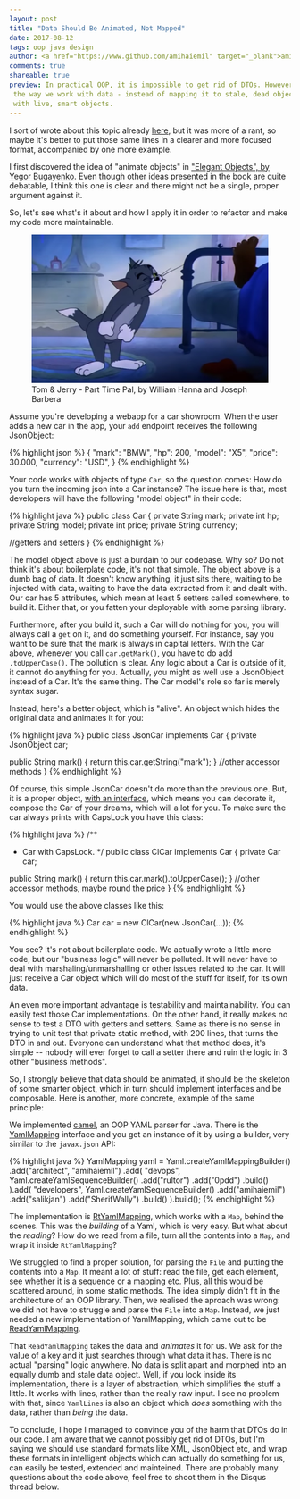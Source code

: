 ```yaml
---
layout: post
title: "Data Should Be Animated, Not Mapped"
date: 2017-08-12
tags: oop java design
author: <a href="https://www.github.com/amihaiemil" target="_blank">amihaiemil</a>
comments: true
shareable: true
preview: In practical OOP, it is impossible to get rid of DTOs. However, we can improve
 the way we work with data - instead of mapping it to stale, dead object, we should animate it
 with live, smart objects.
---
```


I sort of wrote about this topic already [here](http://www.amihaiemil.com/2017/07/04/yasson-yet-another-POJO-parser.html),
but it was more of a rant, so maybe it's better to put those same lines in a clearer and more focused format, accompanied by one more example.

I first discovered the idea of "animate objects" in ["Elegant Objects", by Yegor Bugayenko](https://www.amazon.com/Elegant-Objects-1-Yegor-Bugayenko/dp/1519166915).
Even though other ideas presented in the book are quite debatable, I think this one is clear and there might not be a single, proper argument against it.

So, let's see what's it about and how I apply it in order to refactor and make my code more maintainable.

<figure class="articleimg">
 <img src="/images/part_time_pal.PNG" alt="Part Time Pal">
 <figcaption>
 Tom & Jerry - Part Time Pal, by  William Hanna and Joseph Barbera
 </figcaption>
</figure>

Assume you're developing a webapp for a car showroom. When the user adds a new car in the app, your ``add`` endpoint receives
the following JsonObject:

{% highlight json %}
{
  "mark": "BMW",
  "hp": 200,
  "model": "X5",
  "price": 30.000,
  "currency": "USD",
}
{% endhighlight %}

Your code works with objects of type ``Car``, so the question comes: How do you turn the incoming json into a Car instance?
The issue here is that, most developers will have the following "model object" in their code:

{% highlight java %}
public class Car {
  private String mark;
  private int hp;
  private String model;
  private int price;
  private String currency;

  //getters and setters
}
{% endhighlight %}

The model object above is just a burdain to our codebase. Why so? Do not think it's about boilerplate code, it's not that simple. The object above is a dumb bag of data.
It doesn't know anything, it just sits there, waiting to be injected with data, waiting to have the data extracted from it and dealt with. Our car has 5 attributes, which mean
at least 5 setters called somewhere, to build it. Either that, or you fatten your deployable with some parsing library.

Furthermore, after you build it, such a Car will do nothing for you, you will always call a ``get`` on it, and do something yourself.
For instance, say you want to be sure that the mark is always in capital letters. With the Car above, whenever you call ``car.getMark()``, you have to do add ``.toUpperCase()``. The pollution is clear. Any logic about a Car is outside of it, it cannot do anything for you. Actually, you might as well use a JsonObject instead of a Car. It's the same thing. The Car model's role so far is merely syntax sugar.

Instead, here's a better object, which is "alive". An object which hides the original data and animates it for you:

{% highlight java %}
public class JsonCar implements Car {
  private JsonObject car;

  public String mark() {
    return this.car.getString("mark");
  }
  //other accessor methods
}
{% endhighlight %}

Of course, this simple JsonCar doesn't do more than the previous one. But, it is a proper object, [with an interface](http://www.amihaiemil.com/2017/08/12/how-interfaces-are-refactoring-our-code.html),
which means you can decorate it, compose the Car of your dreams, which will a lot for you. To make sure the car always prints with CapsLock you have this class:

{% highlight java %}
/**
 * Car with CapsLock.
 \*/
public class ClCar implements Car {
  private Car car;

  public String mark() {
    return this.car.mark().toUpperCase();
  }
  //other accessor methods, maybe round the price
}
{% endhighlight %}

You would use the above classes like this:

{% highlight java %}
  Car car = new ClCar(new JsonCar(...));
{% endhighlight %}

You see? It's not about boilerplate code. We actually wrote a little more code, but our "business logic" will never be polluted. It will never have
to deal with marshaling/unmarshalling or other issues related to the car. It will just receive a Car object which will do most of the stuff for itself, for its own data.

An even more important advantage is testability and maintainability. You can easily test those Car implementations. On the other hand, it really makes no sense
to test a DTO with getters and setters. Same as there is no sense in trying to unit test that private static method, with 200 lines, that turns the DTO in and out. Everyone can understand
what that method does, it's simple -- nobody will ever forget to call a setter there and ruin the logic in 3 other "business methods".

So, I strongly believe that data should be animated, it should be the skeleton of some smarter object, which in turn should implement interfaces and be composable. Here is another, more concrete, example of the same principle:

We implemented [camel](https://github.com/decorators-squad/camel), an OOP YAML parser for Java. There is the [YamlMapping](https://github.com/decorators-squad/camel/blob/master/src/main/java/com/amihaiemil/camel/YamlMapping.java) interface and you get an instance of it by using a builder, very similar to the ``javax.json`` API:

{% highlight java %}
  YamlMapping yaml = Yaml.createYamlMappingBuilder()
    .add("architect", "amihaiemil")
    .add(
        "devops",
        Yaml.createYamlSequenceBuilder()
            .add("rultor")
            .add("0pdd")
            .build()
    ).add(
        "developers",
        Yaml.createYamlSequenceBuilder()
            .add("amihaiemil")
            .add("salikjan")
            .add("SherifWally")
            .build()
    ).build();
{% endhighlight %}

The implementation is [RtYamlMapping](https://github.com/decorators-squad/camel/blob/master/src/main/java/com/amihaiemil/camel/RtYamlMapping.java), which works with a ``Map``, behind the scenes. This was the *building* of a Yaml, which is very easy. But what about the *reading*? How do we read from a file, turn all the contents into a ``Map``, and wrap it inside ``RtYamlMapping``?

We struggled to find a proper solution, for parsing the ``File`` and putting the contents into a ``Map``. It meant a lot of stuff: read the file, get each element, see whether it is a sequence or a mapping etc. Plus, all this would be scattered around, in some static methods. The idea simply didn't fit in the architecture of an OOP library. Then, we realised the aproach was wrong: we did not have to struggle and parse the ``File`` into a ``Map``. Instead, we just needed a new implementation of YamlMapping, which came out to be [ReadYamlMapping](https://github.com/decorators-squad/camel/blob/master/src/main/java/com/amihaiemil/camel/ReadYamlMapping.java).

That ``ReadYamlMapping`` takes the data and *animates* it for us. We ask for the value of a key and it just searches through what data it has. There is no actual "parsing" logic anywhere. No data is split apart and morphed into an equally dumb and stale data object. Well, if you look inside its implementation, there is a layer of abstraction, which simplifies the stuff a little. It works with lines, rather than the really raw input. I see no problem with that, since ``YamlLines`` is also an object which *does* something with the data, rather than *being* the data.

To conclude, I hope I managed to convince you of the harm that DTOs do in our code. I am aware that we cannot possibly get rid of DTOs, but I'm saying we should use standard formats like XML, JsonObject etc, and wrap these formats in intelligent objects which can actually do something for us, can easily be tested, extended and mainteined. There are probably many questions about
the code above, feel free to shoot them in the Disqus thread below.
